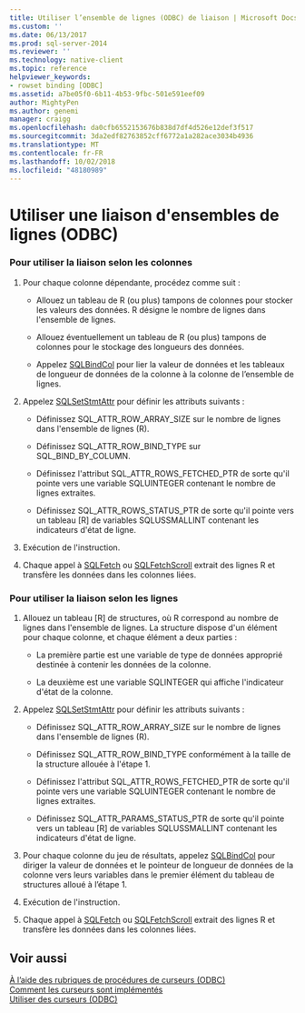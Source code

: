 ```yaml
---
title: Utiliser l’ensemble de lignes (ODBC) de liaison | Microsoft Docs
ms.custom: ''
ms.date: 06/13/2017
ms.prod: sql-server-2014
ms.reviewer: ''
ms.technology: native-client
ms.topic: reference
helpviewer_keywords:
- rowset binding [ODBC]
ms.assetid: a7be05f0-6b11-4b53-9fbc-501e591eef09
author: MightyPen
ms.author: genemi
manager: craigg
ms.openlocfilehash: da0cfb6552153676b838d7df4d526e12def3f517
ms.sourcegitcommit: 3da2edf82763852cff6772a1a282ace3034b4936
ms.translationtype: MT
ms.contentlocale: fr-FR
ms.lasthandoff: 10/02/2018
ms.locfileid: "48180989"
---
```

# <a name="use-rowset-binding-odbc"></a>Utiliser une liaison d'ensembles de lignes (ODBC)
    
### <a name="to-use-column-wise-binding"></a>Pour utiliser la liaison selon les colonnes  
  
1.  Pour chaque colonne dépendante, procédez comme suit :  
  
    -   Allouez un tableau de R (ou plus) tampons de colonnes pour stocker les valeurs des données. R désigne le nombre de lignes dans l'ensemble de lignes.  
  
    -   Allouez éventuellement un tableau de R (ou plus) tampons de colonnes pour le stockage des longueurs des données.  
  
    -   Appelez [SQLBindCol](../../native-client-odbc-api/sqlbindcol.md) pour lier la valeur de données et les tableaux de longueur de données de la colonne à la colonne de l’ensemble de lignes.  
  
2.  Appelez [SQLSetStmtAttr](../../native-client-odbc-api/sqlsetstmtattr.md) pour définir les attributs suivants :  
  
    -   Définissez SQL_ATTR_ROW_ARRAY_SIZE sur le nombre de lignes dans l'ensemble de lignes (R).  
  
    -   Définissez SQL_ATTR_ROW_BIND_TYPE sur SQL_BIND_BY_COLUMN.  
  
    -   Définissez l'attribut SQL_ATTR_ROWS_FETCHED_PTR de sorte qu'il pointe vers une variable SQLUINTEGER contenant le nombre de lignes extraites.  
  
    -   Définissez SQL_ATTR_ROWS_STATUS_PTR de sorte qu'il pointe vers un tableau [R] de variables SQLUSSMALLINT contenant les indicateurs d'état de ligne.  
  
3.  Exécution de l'instruction.  
  
4.  Chaque appel à [SQLFetch](http://go.microsoft.com/fwlink/?LinkId=58401) ou [SQLFetchScroll](../../native-client-odbc-api/sqlfetchscroll.md) extrait des lignes R et transfère les données dans les colonnes liées.  
  
### <a name="to-use-row-wise-binding"></a>Pour utiliser la liaison selon les lignes  
  
1.  Allouez un tableau [R] de structures, où R correspond au nombre de lignes dans l'ensemble de lignes. La structure dispose d'un élément pour chaque colonne, et chaque élément a deux parties :  
  
    -   La première partie est une variable de type de données approprié destinée à contenir les données de la colonne.  
  
    -   La deuxième est une variable SQLINTEGER qui affiche l'indicateur d'état de la colonne.  
  
2.  Appelez [SQLSetStmtAttr](../../native-client-odbc-api/sqlsetstmtattr.md) pour définir les attributs suivants :  
  
    -   Définissez SQL_ATTR_ROW_ARRAY_SIZE sur le nombre de lignes dans l'ensemble de lignes (R).  
  
    -   Définissez SQL_ATTR_ROW_BIND_TYPE conformément à la taille de la structure allouée à l'étape 1.  
  
    -   Définissez l'attribut SQL_ATTR_ROWS_FETCHED_PTR de sorte qu'il pointe vers une variable SQLUINTEGER contenant le nombre de lignes extraites.  
  
    -   Définissez SQL_ATTR_PARAMS_STATUS_PTR de sorte qu'il pointe vers un tableau [R] de variables SQLUSSMALLINT contenant les indicateurs d'état de ligne.  
  
3.  Pour chaque colonne du jeu de résultats, appelez [SQLBindCol](../../native-client-odbc-api/sqlbindcol.md) pour diriger la valeur de données et le pointeur de longueur de données de la colonne vers leurs variables dans le premier élément du tableau de structures alloué à l’étape 1.  
  
4.  Exécution de l'instruction.  
  
5.  Chaque appel à [SQLFetch](http://go.microsoft.com/fwlink/?LinkId=58401) ou [SQLFetchScroll](../../native-client-odbc-api/sqlfetchscroll.md) extrait des lignes R et transfère les données dans les colonnes liées.  
  
## <a name="see-also"></a>Voir aussi  
 [À l’aide des rubriques de procédures de curseurs &#40;ODBC&#41;](using-cursors-how-to-topics-odbc.md)   
 [Comment les curseurs sont implémentés](../../native-client-odbc-cursors/implementation/how-cursors-are-implemented.md)   
 [Utiliser des curseurs &#40;ODBC&#41;](use-cursors-odbc.md)  
  
  
